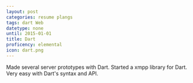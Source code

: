 ```yaml
---
layout: post
categories: resume plangs
tags: dart Web
datetype: none
until: 2015-01-01
title: Dart
proficency: elemental
icon: dart.png
---
```


Made several server prototypes with Dart.
Started a xmpp library for Dart.
Very easy with Dart's syntax and API.
